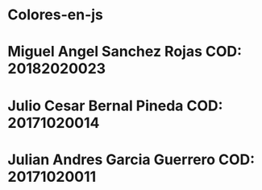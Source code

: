 # Colores-en-js
# Miguel Angel Sanchez Rojas COD: 20182020023
# Julio Cesar Bernal Pineda COD: 20171020014
# Julian Andres Garcia Guerrero COD: 20171020011

